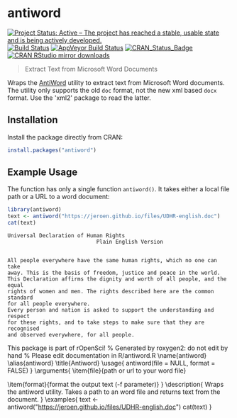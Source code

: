 # antiword

[![Project Status: Active – The project has reached a stable, usable state and is being actively developed.](http://www.repostatus.org/badges/latest/active.svg)](http://www.repostatus.org/#active)
[![Build Status](https://travis-ci.org/ropensci/antiword.svg?branch=master)](https://travis-ci.org/ropensci/antiword)
[![AppVeyor Build Status](https://ci.appveyor.com/api/projects/status/github/ropensci/antiword?branch=master&svg=true)](https://ci.appveyor.com/project/jeroen/antiword)
[![CRAN_Status_Badge](http://www.r-pkg.org/badges/version/antiword)](http://cran.r-project.org/package=antiword)
[![CRAN RStudio mirror downloads](http://cranlogs.r-pkg.org/badges/antiword)](http://cran.r-project.org/web/packages/antiword/index.html)

> Extract Text from Microsoft Word Documents

Wraps the [AntiWord](http://www.winfield.demon.nl/) utility to extract text from 
Microsoft Word documents. The utility only supports the old `doc` format, not the 
new xml based `docx` format. Use the 'xml2' package to read the latter.

## Installation

Install the package directly from CRAN:

```r
install.packages("antiword")
```

## Example Usage

The function has only a single function `antiword()`. It takes either a local 
file path or a URL to a word document:

```r
library(antiword)
text <- antiword("https://jeroen.github.io/files/UDHR-english.doc")
cat(text)
```

```
Universal Declaration of Human Rights
                            Plain English Version

 
All people everywhere have the same human rights, which no one can take
away. This is the basis of freedom, justice and peace in the world.
This Declaration affirms the dignity and worth of all people, and the equal
rights of women and men. The rights described here are the common standard
for all people everywhere.
Every person and nation is asked to support the understanding and respect
for these rights, and to take steps to make sure that they are recognised
and observed everywhere, for all people.
```

This package is part of rOpenSci!
% Generated by roxygen2: do not edit by hand
% Please edit documentation in R/antiword.R
\name{antiword}
\alias{antiword}
\title{Antiword}
\usage{
antiword(file = NULL, format = FALSE)
}
\arguments{
\item{file}{path or url to your word file}

\item{format}{format the output text (-f parameter)}
}
\description{
Wraps the antiword utility. Takes a path to an word file and returns
text from the document.
}
\examples{
text <- antiword("https://jeroen.github.io/files/UDHR-english.doc")
cat(text)
}
